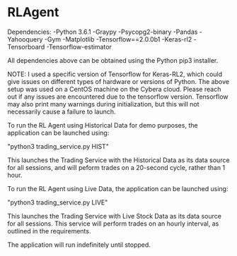 # RLAgent

Dependencies: 
-Python 3.6.1
-Graypy
-Psycopg2-binary
-Pandas
-Yahooquery
-Gym
-Matplotlib 
-Tensorflow==2.0.0b1 
-Keras-rl2
-Tensorboard 
-Tensorflow-estimator 

All dependencies above can be obtained using the Python pip3 installer. 

NOTE: I used a specific version of Tensorflow for Keras-RL2, which could give issues on different types of hardware or versions of Python. The above setup was used on a CentOS machine on the Cybera cloud. Please reach out if any issues are encountered due to the tensorflow version. Tensorflow may also print many warnings during initialization, but this will not necessarily cause a failure to launch.

To run the RL Agent using Historical Data for demo purposes, the application can be launched using: 

"python3 trading_service.py HIST"

This launches the Trading Service with the Historical Data as its data source for all sessions, and will peform trades on a 20-second cycle, rather than 1 hour.



To run the RL Agent using Live Data, the application can be launched using: 

"python3 trading_service.py LIVE"

This launches the Trading Service with Live Stock Data as its data source for all sessions. This service will perform trades on an hourly interval, as outlined in the requirements. 




The application will run indefinitely until stopped. 
